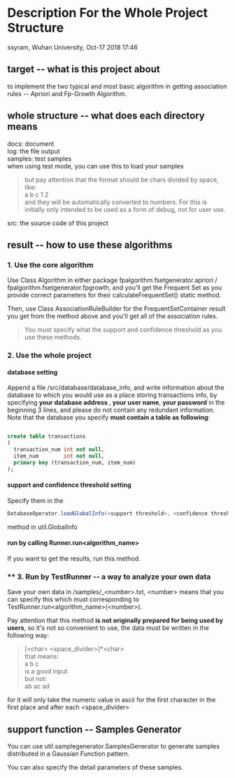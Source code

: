 # Description For the Whole Project Structure

ssyram, Wuhan University, Oct-17 2018 17:46

## target -- what is this project about

to implement the two typical and most basic algorithm in getting association rules -- Apriori and Fp-Growth Algorithm.

## whole structure -- what does each directory means

docs: document\
log: the file output\
samples: test samples\
    when using test mode, you can use this to load your samples
    
> but pay attention that the format should be chars divided by space, like: \
 a b c 1 2 \
> and they will be automatically converted to numbers. For this is initially only intended to be used as a form of debug, not for user use.
    
src: the source code of this project 

## result -- how to use these algorithms

### 1. Use the core algorithm

Use Class Algorithm in either package fpalgorithm.fsetgenerator.apriori / fpalgorithm.fsetgenerator.fpgrowth, and you'll get the Frequent Set as you provide correct parameters for their calculateFrequentSet() static method.

Then, use Class AssociationRuleBuilder for the FrequentSetContainer result you get from the method above and you'll get all of the association rules.

> You must specify what the support and confidence threshold as you use these methods. 

### 2. Use the whole project

#### database setting

Append a file /src/database/database_info, and write information about the database to which you would use as a place storing transactions info, by specifying <strong> your database address </strong>, <strong> your user name</strong>, <strong> your password</strong> in the beginning 3 lines, and please do not contain any redundant information. Note that the database you specify <strong> must contain a table as following</strong>: 
```sql

create table transactions
(
  transaction_num int not null,
  item_num        int not null,
  primary key (transaction_num, item_num)
);

```

#### support and confidence threshold setting

Specify them in the
``` java 
DatabaseOperator.loadGlobalInfo(<support threshold>, <confidence threshold>); 
```
method in util.GlobalInfo

#### run by calling Runner.run<algorithm_name>

If you want to get the results, run this method.


### ** 3. Run by TestRunner -- a way to analyze your own data

Save your own data in /samples/_\<number>.txt, \<number> means that you can specify this which must corresponding to TestRunner.run<algorithm_name>(\<number>).

Pay attention that this method <strong>is not originally prepared for being used by users</strong>, so it's not so convenient to use, the data must be written in the following way: 
> [\<char> <space_divider>]*\<char> \
> that means: \
> a b c \
> is a good input \
> but not:  
> ab ac ad

for it will only take the <storng>numeric value</strong> in ascii for the first character in the first place and after each <space_divider>


## support function -- Samples Generator

You can use util.samplegenerator.SamplesGenerator to generate samples distributed in a Gaussian Function pattern.

You can also specify the detail parameters of these samples.

